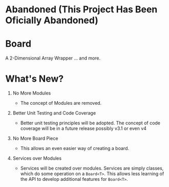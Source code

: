# Abandoned (This Project Has Been Oficially Abandoned)

# Board

A 2-Dimensional Array Wrapper ... and more.

# What's New?

1. No More Modules
	* The concept of Modules are removed.

2. Better Unit Testing and Code Coverage
	* Better unit testing principles will be adopted. The concept of code coverage will be in a future release possibly v3.1 or even v4

3. No More Board Piece
	* This allows an even easier way of creating a board.

3. Services over Modules
	* Services will be created over modules. Services are simply classes, which do some operation on a `Board<T>`. This allows less learning of the API to develop additional features for `Board<T>`.

